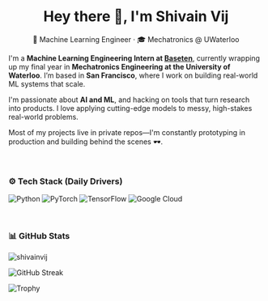 <h1 align="center">Hey there 👋, I'm Shivain Vij</h1>

<p align="center">🧠 Machine Learning Engineer · 🎓 Mechatronics @ UWaterloo</p>

I'm a **Machine Learning Engineering Intern at [Baseten](https://www.baseten.co/)**, currently wrapping up my final year in **Mechatronics Engineering at the University of Waterloo**. I’m based in **San Francisco**, where I work on building real-world ML systems that scale.

I'm passionate about **AI and ML**, and hacking on tools that turn research into products. I love applying cutting-edge models to messy, high-stakes real-world problems.

Most of my projects live in private repos—I'm constantly prototyping in production and building behind the scenes 🕶️.

<br />

### ⚙️ Tech Stack (Daily Drivers)

![Python](https://img.shields.io/badge/python-3670A0?style=for-the-badge&logo=python&logoColor=ffdd54)
![PyTorch](https://img.shields.io/badge/PyTorch-%23EE4C2C.svg?style=for-the-badge&logo=PyTorch&logoColor=white)
![TensorFlow](https://img.shields.io/badge/TensorFlow-%23FF6F00.svg?style=for-the-badge&logo=TensorFlow&logoColor=white)
![Google Cloud](https://img.shields.io/badge/Google%20Cloud-%234285F4.svg?style=for-the-badge&logo=google-cloud&logoColor=white)

<br />

### 📊 GitHub Stats

<p align="left">
  <img src="https://komarev.com/ghpvc/?username=shivainvij&label=Profile%20Views&color=ffaa00&style=flat" alt="shivainvij" />
</p>

![GitHub Streak](https://github-readme-streak-stats.herokuapp.com/?user=shivainvij&theme=dark&hide_border=false)

![Trophy](https://github-profile-trophy.vercel.app/?username=shivainvij&theme=radical&no-frame=false&no-bg=true&margin-w=4)

